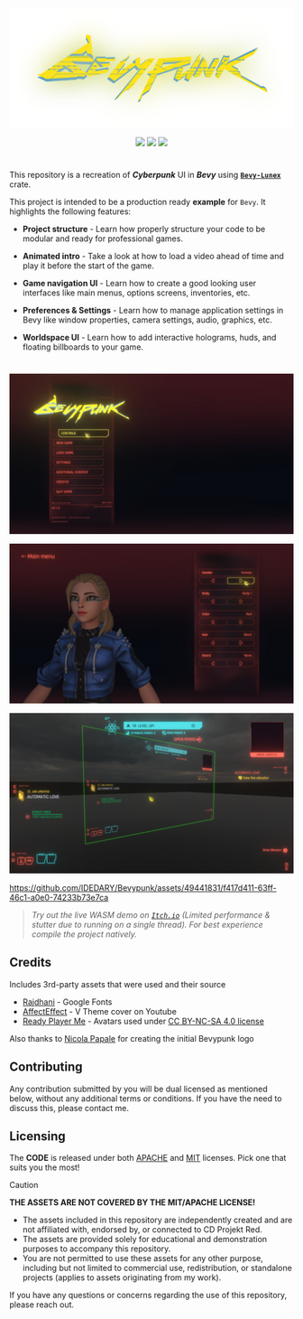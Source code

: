 ![logo](promo/logo.png)

<div align="center">
  <a href="https://crates.io/crates/bevy_lunex"><img src="https://img.shields.io/crates/v/bevy_lunex?label=bevy_lunex&color=fff444"></a>
  <a href="https://crates.io/crates/bevy"><img src="https://img.shields.io/badge/v0.15.X-white.svg?label=bevy&color=fff444"></a>
  <a href="./LICENSE-MIT"><img src="https://img.shields.io/badge/License-Apache/MIT-white.svg?label=license&color=fff444"></a>
</div>

#

This repository is a recreation of ***Cyberpunk*** UI in ***Bevy*** using **[`Bevy-Lunex`](https://github.com/bytestring-net/bevy_lunex)** crate.

This project is intended to be a production ready **example** for `Bevy`. It highlights the following features:

- **Project structure** - Learn how properly structure your code to be modular and ready for professional games.
* **Animated intro** - Take a look at how to load a video ahead of time and play it before the start of the game.
- **Game navigation UI** - Learn how to create a good looking user interfaces like main menus, options screens, inventories, etc.
* **Preferences & Settings** - Learn how to manage application settings in Bevy like window properties, camera settings, audio, graphics, etc.
- **Worldspace UI** - Learn how to add interactive holograms, huds, and floating billboards to your game.

#

![image](promo/bevypunk_1.jpeg)

![image](promo/bevypunk_2.jpeg)

![image](promo/bevypunk_3.jpeg)

https://github.com/IDEDARY/Bevypunk/assets/49441831/f417d411-63ff-46c1-a0e0-74233b73e7ca

> *Try out the live WASM demo on [`Itch.io`](https://idedary.itch.io/bevypunk) (Limited performance & stutter due to running on a single thread). For best experience compile the project natively.*

## Credits

Includes 3rd-party assets that were used and their source

- [Rajdhani](https://fonts.google.com/specimen/Rajdhani) - Google Fonts
- [AffectEffect](https://youtu.be/t4XllslwbYc?si=yOS-MXzFvecrIgNc) - V Theme cover on Youtube
- [Ready Player Me](https://readyplayer.me/) - Avatars used under [CC BY-NC-SA 4.0 license](https://creativecommons.org/licenses/by-nc-sa/4.0/)

Also thanks to [Nicola Papale](https://github.com/nicopap) for creating the initial Bevypunk logo

## Contributing

Any contribution submitted by you will be dual licensed as mentioned below, without any additional terms or conditions. If you have the need to discuss this, please contact me.

## Licensing

The **CODE** is released under both [APACHE](./LICENSE-APACHE) and [MIT](./LICENSE-MIT) licenses. Pick one that suits you the most!

> [!CAUTION]
> **THE ASSETS ARE NOT COVERED BY THE MIT/APACHE LICENSE!**
> - The assets included in this repository are independently created and are not affiliated with, endorsed by, or connected to CD Projekt Red.
> - The assets are provided solely for educational and demonstration purposes to accompany this repository.
> - You are not permitted to use these assets for any other purpose, including but not limited to commercial use, redistribution, or standalone projects (applies to assets originating from my work).

If you have any questions or concerns regarding the use of this repository, please reach out.